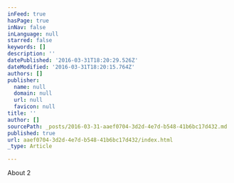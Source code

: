 ```yaml
---
inFeed: true
hasPage: true
inNav: false
inLanguage: null
starred: false
keywords: []
description: ''
datePublished: '2016-03-31T18:20:29.526Z'
dateModified: '2016-03-31T18:20:15.764Z'
authors: []
publisher:
  name: null
  domain: null
  url: null
  favicon: null
title: ''
author: []
sourcePath: _posts/2016-03-31-aaef0704-3d2d-4e7d-b548-41b6bc17d432.md
published: true
url: aaef0704-3d2d-4e7d-b548-41b6bc17d432/index.html
_type: Article

---
```

About 2